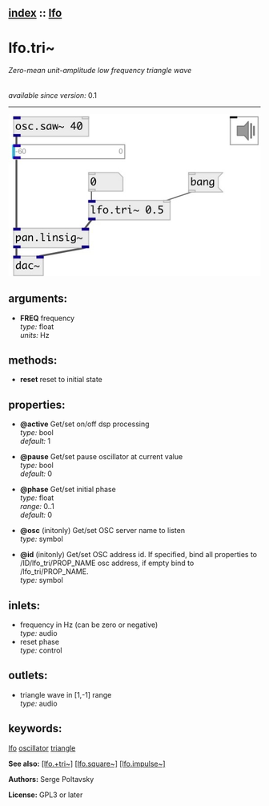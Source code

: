 [index](index.html) :: [lfo](category_lfo.html)
---

# lfo.tri~

###### Zero-mean unit-amplitude low frequency triangle wave

*available since version:* 0.1

---




[![example](../examples/img/lfo.tri~.jpg)](../examples/pd/lfo.tri~.pd)



## arguments:

* **FREQ**
frequency<br>
_type:_ float<br>
_units:_ Hz<br>



## methods:

* **reset**
reset to initial state<br>




## properties:

* **@active** 
Get/set on/off dsp processing<br>
_type:_ bool<br>
_default:_ 1<br>

* **@pause** 
Get/set pause oscillator at current value<br>
_type:_ bool<br>
_default:_ 0<br>

* **@phase** 
Get/set initial phase<br>
_type:_ float<br>
_range:_ 0..1<br>
_default:_ 0<br>

* **@osc** (initonly)
Get/set OSC server name to listen<br>
_type:_ symbol<br>

* **@id** (initonly)
Get/set OSC address id. If specified, bind all properties to /ID/lfo_tri/PROP_NAME osc
address, if empty bind to /lfo_tri/PROP_NAME.<br>
_type:_ symbol<br>



## inlets:

* frequency in Hz (can be zero or negative)<br>
_type:_ audio
* reset phase<br>
_type:_ control



## outlets:

* triangle wave in [1,-1] range<br>
_type:_ audio



## keywords:

[lfo](keywords/lfo.html)
[oscillator](keywords/oscillator.html)
[triangle](keywords/triangle.html)



**See also:**
[\[lfo.+tri~\]](lfo.%2Btri~.html)
[\[lfo.square~\]](lfo.square~.html)
[\[lfo.impulse~\]](lfo.impulse~.html)




**Authors:** Serge Poltavsky




**License:** GPL3 or later





